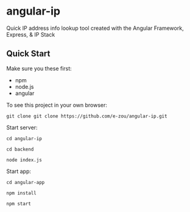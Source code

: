 # angular-ip
Quick IP address info lookup tool created with the Angular Framework, Express, &amp; IP Stack

## Quick Start
Make sure you these first:
- npm 
- node.js
- angular

To see this project in your own browser:
```
git clone git clone https://github.com/e-zou/angular-ip.git
```

Start server:
```
cd angular-ip
```
```
cd backend
```
```
node index.js
```

Start app: 
```
cd angular-app
```
```
npm install
```
```
npm start
```
